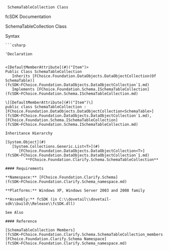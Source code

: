 ﻿     SchemaTableCollection Class                                                   

fcSDK Documentation

SchemaTableCollection Class

Syntax

```vbnet
```csharp

'Declaration
 

<[DefaultMemberAttribute](#)("Item")>
Public Class SchemaTableCollection 
   Inherits [FChoice.Foundation.DataObjects.DataObjectCollection(Of SchemaTable)](fcSDK~FChoice.Foundation.DataObjects.DataObjectCollection`1.md)
   Implements [FChoice.Foundation.Schema.ISchemaTableCollection](fcSDK~FChoice.Foundation.Schema.ISchemaTableCollection.md) 

\[[DefaultMemberAttribute](#)("Item")\]
public class SchemaTableCollection : [FChoice.Foundation.DataObjects.DataObjectCollection<SchemaTable>](fcSDK~FChoice.Foundation.DataObjects.DataObjectCollection`1.md), [FChoice.Foundation.Schema.ISchemaTableCollection](fcSDK~FChoice.Foundation.Schema.ISchemaTableCollection.md)  

Inheritance Hierarchy

[System.Object](#)  
   [System.Collections.Generic.List<T>](#)  
      [FChoice.Foundation.DataObjects.DataObjectCollection<T>](fcSDK~FChoice.Foundation.DataObjects.DataObjectCollection`1.md)  
         **FChoice.Foundation.Clarify.Schema.SchemaTableCollection**  

#### Requirements

**Namespace:** [FChoice.Foundation.Clarify.Schema](fcSDK~FChoice.Foundation.Clarify.Schema_namespace.md)

**Platforms:** Windows XP, Windows Server 2003 and 2008 family

**Assembly:** fcSDK (in C:\\dovetail\\dovetail-sdk\\build\\Release\\fcSDK.dll)

See Also

#### Reference

[SchemaTableCollection Members](fcSDK~FChoice.Foundation.Clarify.Schema.SchemaTableCollection_members.md)  
[FChoice.Foundation.Clarify.Schema Namespace](fcSDK~FChoice.Foundation.Clarify.Schema_namespace.md)
